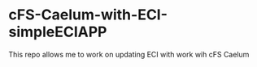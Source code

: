 # cFS-Caelum-with-ECI-simpleECIAPP 
This repo allows me to work on updating ECI with work wih cFS Caelum